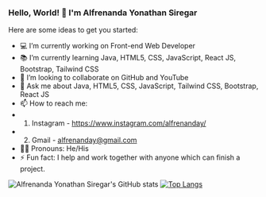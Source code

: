 ### Hello, World! 👋 I'm Alfrenanda Yonathan Siregar

Here are some ideas to get you started:
- 💻 I’m currently working on Front-end Web Developer
- 📚 I’m currently learning Java, HTML5, CSS, JavaScript, React JS, Bootstrap, Tailwind CSS
- 👯 I’m looking to collaborate on GitHub and YouTube
- 💬 Ask me about Java, HTML5, CSS, JavaScript, Tailwind CSS, Bootstrap, React JS
- 📫 How to reach me: 
- 1. Instagram - https://www.instagram.com/alfrenanday/
- 2. Gmail - alfrenanday@gmail.com
- 👱‍♂️ Pronouns: He/His
- ⚡ Fun fact: I help and work together with anyone which can finish a project.

![Alfrenanda Yonathan Siregar's GitHub stats](https://github-readme-stats.vercel.app/api?username=yonathansiregar&show_icons=true&theme=tokyonight&line_height=40px)
[![Top Langs](https://github-readme-stats.vercel.app/api/top-langs/?username=yonathansiregar&langs_count=5&theme=tokyonight)](https://github.com/yonathansiregar/github-readme-stats)


